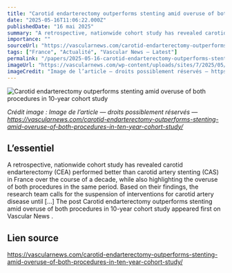 ```yaml
---
title: "Carotid endarterectomy outperforms stenting amid overuse of both procedures in 10-year cohort study"
date: "2025-05-16T11:06:22.000Z"
publishedDate: "16 mai 2025"
summary: "A retrospective, nationwide cohort study has revealed carotid endarterectomy (CEA) performed better than carotid artery stenting (CAS) in France over the course of a decade, while also highlighting the overuse of both procedures in the same period. Based on their findings, the research team calls for the suspension of interventions for carotid artery disease until [&#8230;] The post Carotid endarterectomy outperforms stenting amid overuse of both procedures in 10-year cohort study appeared first on Vascular News ."
importance: ""
sourceUrl: "https://vascularnews.com/carotid-endarterectomy-outperforms-stenting-amid-overuse-of-both-procedures-in-ten-year-cohort-study/"
tags: ["France", "Actualité", "Vascular News — Latest"]
permalink: "/papers/2025-05-16-carotid-endarterectomy-outperforms-stenting-amid-overuse-of-both-procedures-in-10-year-cohort-study"
imageUrl: "https://vascularnews.com/wp-content/uploads/sites/7/2025/05/Eric-Steinmetz-web.png"
imageCredit: "Image de l’article — droits possiblement réservés — https://vascularnews.com/carotid-endarterectomy-outperforms-stenting-amid-overuse-of-both-procedures-in-ten-year-cohort-study/"
---
```


![Carotid endarterectomy outperforms stenting amid overuse of both procedures in 10-year cohort study](https://vascularnews.com/wp-content/uploads/sites/7/2025/05/Eric-Steinmetz-web.png)

*Crédit image : Image de l’article — droits possiblement réservés — https://vascularnews.com/carotid-endarterectomy-outperforms-stenting-amid-overuse-of-both-procedures-in-ten-year-cohort-study/*

## L’essentiel

A retrospective, nationwide cohort study has revealed carotid endarterectomy (CEA) performed better than carotid artery stenting (CAS) in France over the course of a decade, while also highlighting the overuse of both procedures in the same period. Based on their findings, the research team calls for the suspension of interventions for carotid artery disease until [&#8230;] The post Carotid endarterectomy outperforms stenting amid overuse of both procedures in 10-year cohort study appeared first on Vascular News .

## Lien source

https://vascularnews.com/carotid-endarterectomy-outperforms-stenting-amid-overuse-of-both-procedures-in-ten-year-cohort-study/
